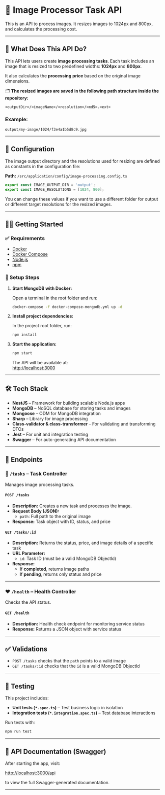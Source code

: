 
# 📸 Image Processor Task API

This is an API to process images. It resizes images to 1024px and 800px, and calculates the processing cost.

---

## 🚀 What Does This API Do?

This API lets users create **image processing tasks**. Each task includes an image that is resized to two predefined widths: **1024px** and **800px**.

It also calculates the **processing price** based on the original image dimensions.

🗂️ **The resized images are saved in the following path structure inside the repository:**

```
<outputDir>/<imageName>/<resolution>/<md5>.<ext>
```

### Example:

```
output/my-image/1024/f3e4a1b5d8c9.jpg
```

---

## 🔧 Configuration

The image output directory and the resolutions used for resizing are defined as constants in the configuration file:

**Path:** `/src/application/config/image-processing.config.ts`

```ts
export const IMAGE_OUTPUT_DIR = 'output';
export const IMAGE_RESOLUTIONS = [1024, 800];
```

You can change these values if you want to use a different folder for output or different target resolutions for the resized images.

---

## 🧑‍💻 Getting Started

### ✅ Requirements

- [Docker](https://www.docker.com/)
- [Docker Compose](https://docs.docker.com/compose/)
- [Node.js](https://nodejs.org/)
- [npm](https://www.npmjs.com/)

### 🔧 Setup Steps

1. **Start MongoDB with Docker:**

   Open a terminal in the root folder and run:

   ```bash
   docker-compose -f docker-compose-mongodb.yml up -d
   ```

2. **Install project dependencies:**

   In the project root folder, run:

   ```bash
   npm install
   ```

3. **Start the application:**

   ```bash
   npm start
   ```

   The API will be available at:  
   [http://localhost:3000](http://localhost:3000)

---

## 🛠️ Tech Stack

- **NestJS** – Framework for building scalable Node.js apps
- **MongoDB** – NoSQL database for storing tasks and images
- **Mongoose** – ODM for MongoDB integration
- **Sharp** – Library for image processing
- **Class-validator & class-transformer** – For validating and transforming DTOs
- **Jest** – For unit and integration testing
- **Swagger** – For auto-generating API documentation

---

## 📂 Endpoints

### 🔄 `/tasks` – Task Controller

Manages image processing tasks.

#### `POST /tasks`

- **Description:** Creates a new task and processes the image.
- **Request Body (JSON):**
  - `path`: Full path to the original image
- **Response:** Task object with ID, status, and price

#### `GET /tasks/:id`

- **Description:** Returns the status, price, and image details of a specific task
- **URL Parameter:**
  - `id`: Task ID (must be a valid MongoDB ObjectId)
- **Response:**
  - If **completed**, returns image paths
  - If **pending**, returns only status and price

---

### ❤️ `/health` – Health Controller

Checks the API status.

#### `GET /health`

- **Description:** Health check endpoint for monitoring service status
- **Response:** Returns a JSON object with service status

---

## ✅ Validations

- `POST /tasks` checks that the `path` points to a valid image
- `GET /tasks/:id` checks that the `id` is a valid MongoDB ObjectId

---

## 🧪 Testing

This project includes:

- **Unit tests (`*.spec.ts`)** – Test business logic in isolation
- **Integration tests (`*.integration.spec.ts`)** – Test database interactions

Run tests with:

```bash
npm run test
```

---

## 📖 API Documentation (Swagger)

After starting the app, visit:

[http://localhost:3000/api](http://localhost:3000/api)

to view the full Swagger-generated documentation.

---
